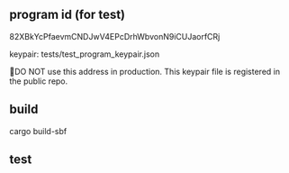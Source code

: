 ## program id (for test)
82XBkYcPfaevmCNDJwV4EPcDrhWbvonN9iCUJaorfCRj

keypair: tests/test_program_keypair.json

🚨DO NOT use this address in production. This keypair file is registered in the public repo.

## build
cargo build-sbf

## test
